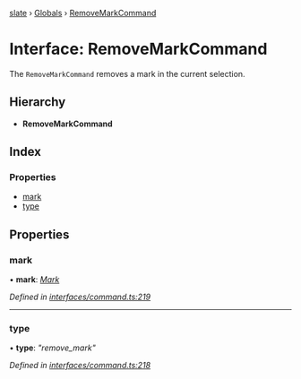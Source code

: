 [slate](../README.md) › [Globals](../globals.md) › [RemoveMarkCommand](removemarkcommand.md)

# Interface: RemoveMarkCommand

The `RemoveMarkCommand` removes a mark in the current selection.

## Hierarchy

* **RemoveMarkCommand**

## Index

### Properties

* [mark](removemarkcommand.md#mark)
* [type](removemarkcommand.md#type)

## Properties

###  mark

• **mark**: *[Mark](mark.md)*

*Defined in [interfaces/command.ts:219](https://github.com/DamareYoh/slate/blob/26e8a411/packages/slate/src/interfaces/command.ts#L219)*

___

###  type

• **type**: *"remove_mark"*

*Defined in [interfaces/command.ts:218](https://github.com/DamareYoh/slate/blob/26e8a411/packages/slate/src/interfaces/command.ts#L218)*
